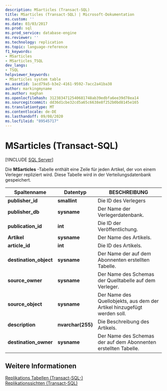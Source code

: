 ```yaml
---
description: MSarticles (Transact-SQL)
title: MSarticles (Transact-SQL) | Microsoft-Dokumentation
ms.custom: ''
ms.date: 03/03/2017
ms.prod: sql
ms.prod_service: database-engine
ms.reviewer: ''
ms.technology: replication
ms.topic: language-reference
f1_keywords:
- MSarticles
- MSarticles_TSQL
dev_langs:
- TSQL
helpviewer_keywords:
- MSarticles system table
ms.assetid: 1acd79a5-b3e2-4161-9592-7acc2a41ba38
author: markingmyname
ms.author: maghan
ms.openlocfilehash: 3123834712540681748ab39edbfa6ee39d78ea14
ms.sourcegitcommit: dd36d1cbe32cd5a65c6638e8f252b0bd8145e165
ms.translationtype: MT
ms.contentlocale: de-DE
ms.lasthandoff: 09/08/2020
ms.locfileid: "89545717"
---
```

# <a name="msarticles-transact-sql"></a>MSarticles (Transact-SQL)
[!INCLUDE [SQL Server](../../includes/applies-to-version/sqlserver.md)]

  Die **MSarticles** -Tabelle enthält eine Zeile für jeden Artikel, der von einem Verleger repliziert wird. Diese Tabelle wird in der Verteilungsdatenbank gespeichert.  
  
|Spaltenname|Datentyp|BESCHREIBUNG|  
|-----------------|---------------|-----------------|  
|**publisher_id**|**smallint**|Die ID des Verlegers|  
|**publisher_db**|**sysname**|Der Name der Verlegerdatenbank.|  
|**publication_id**|**int**|Die ID der Veröffentlichung.|  
|**Artikel**|**sysname**|Der Name des Artikels.|  
|**article_id**|**int**|Die ID des Artikels.|  
|**destination_object**|**sysname**|Der Name der auf dem Abonnenten erstellten Tabelle.|  
|**source_owner**|**sysname**|Der Name des Schemas der Quelltabelle auf dem Verleger.|  
|**source_object**|**sysname**|Der Name des Quellobjekts, aus dem der Artikel hinzugefügt werden soll.|  
|**description**|**nvarchar(255)**|Die Beschreibung des Artikels.|  
|**destination_owner**|**sysname**|Der Name des Schemas der auf dem Abonnenten erstellten Tabelle.|  
  
## <a name="see-also"></a>Weitere Informationen  
 [Replikations Tabellen &#40;Transact-SQL-&#41;](../../relational-databases/system-tables/replication-tables-transact-sql.md)   
 [Replikationssichten &#40;Transact-SQL&#41;](../../relational-databases/system-views/replication-views-transact-sql.md)  
  
  
